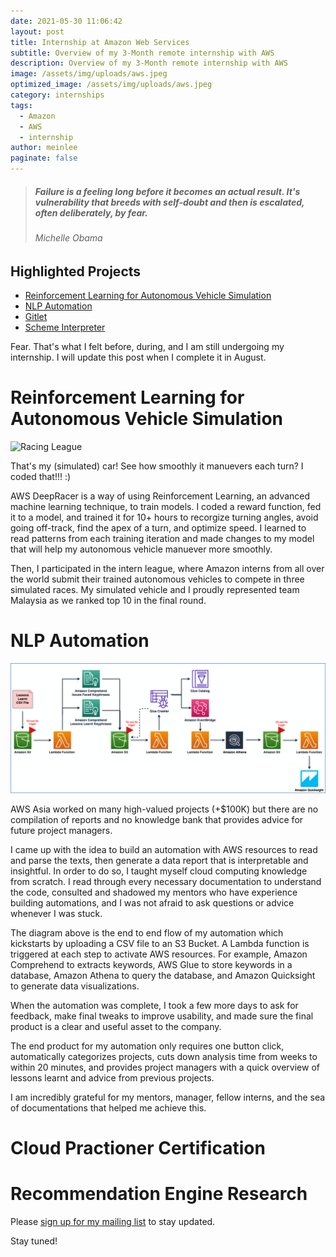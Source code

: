 ```yaml
---
date: 2021-05-30 11:06:42
layout: post
title: Internship at Amazon Web Services 
subtitle: Overview of my 3-Month remote internship with AWS
description: Overview of my 3-Month remote internship with AWS
image: /assets/img/uploads/aws.jpeg
optimized_image: /assets/img/uploads/aws.jpeg
category: internships
tags:
  - Amazon
  - AWS
  - internship
author: meinlee
paginate: false
---
```


> ##### Failure is a feeling long before it becomes an actual result. It's vulnerability that breeds with self-doubt and then is escalated, often deliberately, by fear.
> ###### Michelle Obama

<div id="toc_container">
<h2 class="toc_title">Highlighted Projects</h2>
<ul class="toc_list">
   <li><a href="#Reinforcement Learning for Autonomous Vehicle Simulation">Reinforcement Learning for Autonomous Vehicle Simulation</a></li>
  <li><a href="#NLP Automation">NLP Automation</a></li>
  <li><a href="#Cloud Practioner Certification">Gitlet</a></li>
  <li><a href="#Recommendation Engine Research">Scheme Interpreter</a></li>
</ul>
</div>

Fear. That's what I felt before, during, and I am still undergoing my internship. I will update this post when I complete it in August. 

# Reinforcement Learning for Autonomous Vehicle Simulation

![Racing League](/assets/img/uploads/giphy_car.gif "Racing League")

That's my (simulated) car! See how smoothly it manuevers each turn? I coded that!!! :)

AWS DeepRacer is a way of using Reinforcement Learning, an advanced machine learning technique, to train models. I coded a reward function, fed it to a model, and trained it for 10+ hours to recorgize turning angles, avoid going off-track, find the apex of a turn, and optimize speed. I learned to read patterns from each training iteration and made changes to my model that will help my autonomous vehicle manuever more smoothly. 

Then, I participated in the intern league, where Amazon interns from all over the world submit their trained autonomous vehicles to compete in three simulated races. My simulated vehicle and I proudly represented team Malaysia as we ranked top 10 in the final round. 

# NLP Automation

![AWS Automation](/assets/img/uploads/automation.png "AWS Automation")


AWS Asia worked on many high-valued projects (+$100K) but there are no compilation of reports and no knowledge bank that provides advice for future project managers. 

I came up with the idea to build an automation with AWS resources to read and parse the texts, then generate a data report that is interpretable and insightful. In order to do so, I taught myself cloud computing knowledge from scratch. I read through every necessary documentation to understand the code, consulted and shadowed my mentors who have experience building automations, and I was not afraid to ask questions or advice whenever I was stuck. 

The diagram above is the end to end flow of my automation which kickstarts by uploading a CSV file to an S3 Bucket. A Lambda function is triggered at each step to activate AWS resources. For example, Amazon Comprehend to extracts keywords, AWS Glue to store keywords in a database, Amazon Athena to query the database, and Amazon Quicksight to generate data visualizations. 

When the automation was complete, I took a few more days to ask for feedback, make final tweaks to improve usability, and made sure the final product is a clear and useful asset to the company. 

The end product for my automation only requires one button click, automatically categorizes projects, cuts down analysis time from weeks to within 20 minutes, and provides project managers with a quick overview of lessons learnt and advice from previous projects.

I am incredibly grateful for my mentors, manager, fellow interns, and the sea of documentations that helped me achieve this. 

# Cloud Practioner Certification

# Recommendation Engine Research


Please [sign up for my mailing list](https://meinlee.netlify.app/contact/) to stay updated.

Stay tuned!
